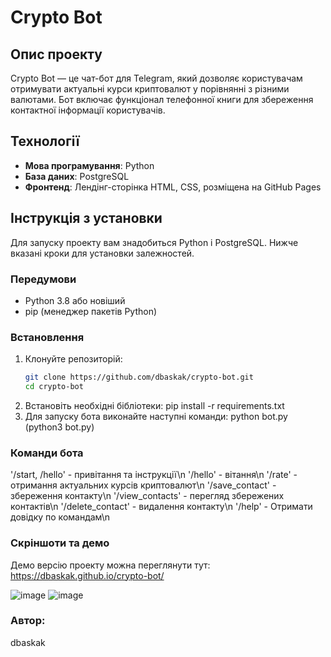 # Crypto Bot

## Опис проекту
Crypto Bot — це чат-бот для Telegram, який дозволяє користувачам отримувати 
актуальні курси криптовалют у порівнянні з різними валютами. 
Бот включає функціонал телефонної книги для збереження контактної інформації користувачів.

## Технології
- **Мова програмування**: Python
- **База даних**: PostgreSQL
- **Фронтенд**: Лендінг-сторінка HTML, CSS, розміщена на GitHub Pages

## Інструкція з установки
Для запуску проекту вам знадобиться Python і PostgreSQL. Нижче вказані кроки для установки залежностей.

### Передумови
- Python 3.8 або новіший
- pip (менеджер пакетів Python)

### Встановлення
1. Клонуйте репозиторій:
   ```bash
   git clone https://github.com/dbaskak/crypto-bot.git
   cd crypto-bot
2. Встановіть необхідні бібліотеки:
   pip install -r requirements.txt
3. Для запуску бота виконайте наступні команди:
   python bot.py (python3 bot.py)

### Команди бота
'/start, /hello' - привітання та інструкції\n
'/hello' - вітання\n
'/rate' - отримання актуальних курсів криптовалют\n
'/save_contact' - збереження контакту\n
'/view_contacts' - перегляд збережених контактів\n
'/delete_contact' - видалення контакту\n
'/help' - Отримати довідку по командам\n

### Скріншоти та демо
Демо версію проекту можна переглянути тут:
https://dbaskak.github.io/crypto-bot/

![image](https://github.com/dbaskak/crypto-bot/assets/79998331/d874bbe8-b99b-4a8b-a82b-5e9f93384efa)
![image](https://github.com/dbaskak/crypto-bot/assets/79998331/4c7de032-fd2f-40b1-9969-83e284bdc7cf)

### Автор:
dbaskak






